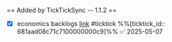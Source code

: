 == Added by TickTickSync -- 1.1.2 == 
- [x] economics backlogs  [link](https://ticktick.com/webapp/#p/inbox127475748/tasks/681aad08c71c7100000000c9) #ticktick  %%[ticktick_id:: 681aad08c71c7100000000c9]%% ✅ 2025-05-07